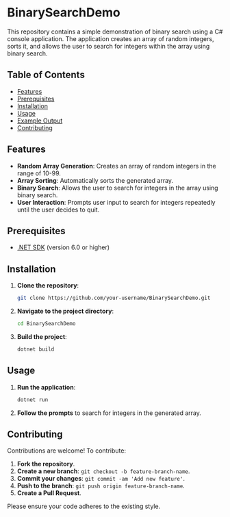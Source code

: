 # BinarySearchDemo

This repository contains a simple demonstration of binary search using a C# console application. The application creates an array of random integers, sorts it, and allows the user to search for integers within the array using binary search.

## Table of Contents
- [Features](#features)
- [Prerequisites](#prerequisites)
- [Installation](#installation)
- [Usage](#usage)
- [Example Output](#example-output)
- [Contributing](#contributing)

## Features

- **Random Array Generation**: Creates an array of random integers in the range of 10-99.
- **Array Sorting**: Automatically sorts the generated array.
- **Binary Search**: Allows the user to search for integers in the array using binary search.
- **User Interaction**: Prompts user input to search for integers repeatedly until the user decides to quit.

## Prerequisites

- [.NET SDK](https://dotnet.microsoft.com/download) (version 6.0 or higher)

## Installation

1. **Clone the repository**:
    ```bash
    git clone https://github.com/your-username/BinarySearchDemo.git
    ```
2. **Navigate to the project directory**:
    ```bash
    cd BinarySearchDemo
    ```
3. **Build the project**:
    ```bash
    dotnet build
    ```

## Usage

1. **Run the application**:
    ```bash
    dotnet run
    ```
2. **Follow the prompts** to search for integers in the generated array.

   
## Contributing

Contributions are welcome! To contribute:

1. **Fork the repository**.
2. **Create a new branch**: `git checkout -b feature-branch-name`.
3. **Commit your changes**: `git commit -am 'Add new feature'`.
4. **Push to the branch**: `git push origin feature-branch-name`.
5. **Create a Pull Request**.

Please ensure your code adheres to the existing style.
